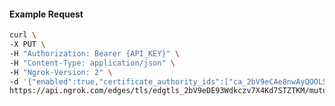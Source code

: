 <!-- Code generated for API Clients. DO NOT EDIT. -->

#### Example Request

```bash
curl \
-X PUT \
-H "Authorization: Bearer {API_KEY}" \
-H "Content-Type: application/json" \
-H "Ngrok-Version: 2" \
-d '{"enabled":true,"certificate_authority_ids":["ca_2bV9eCAe8nwAyQOOLSdP4rwbntG"]}' \
https://api.ngrok.com/edges/tls/edgtls_2bV9eDE93Wdkczv7X4Kd7STZTKM/mutual_tls
```
